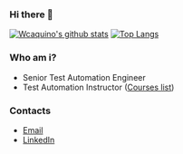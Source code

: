 ### Hi there 👋

[![Wcaquino's github stats](https://github-readme-stats.vercel.app/api?username=wcaquino&count_private=true)](https://github.com/anuraghazra/github-readme-stats)
[![Top Langs](https://github-readme-stats.vercel.app/api/top-langs/?username=wcaquino)](https://github.com/anuraghazra/github-readme-stats)

### Who am i?

- Senior Test Automation Engineer
- Test Automation Instructor ([Courses list](https://wcaquino.me))

### Contacts

- [Email](mailto:wcaquino@gmail.com)
- [LinkedIn](https://www.linkedin.com/in/francisco-wagner-costa-aquino-297ba6105/)

<!--
**wcaquino/wcaquino** is a ✨ _special_ ✨ repository because its `README.md` (this file) appears on your GitHub profile.

Here are some ideas to get you started:

- 🔭 I’m currently working on ...
- 🌱 I’m currently learning ...
- 👯 I’m looking to collaborate on ...
- 🤔 I’m looking for help with ...
- 💬 Ask me about ...
- 📫 How to reach me: ...
- 😄 Pronouns: ...
- ⚡ Fun fact: ...
-->
